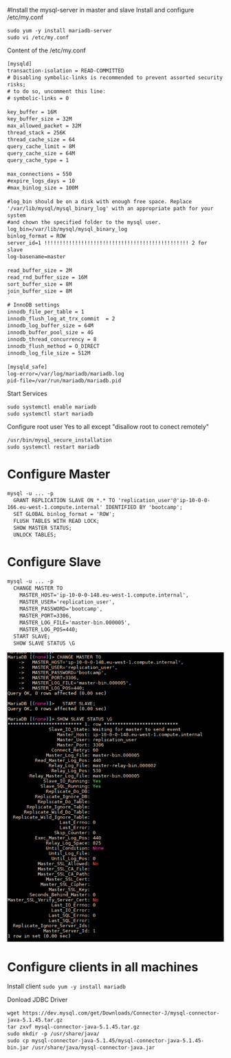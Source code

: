 #Install the mysql-server in master and slave
Install and configure /etc/my.conf
```
sudo yum -y install mariadb-server
sudo vi /etc/my.conf
```
Content of the /etc/my.conf
```
[mysqld]
transaction-isolation = READ-COMMITTED
# Disabling symbolic-links is recommended to prevent assorted security risks;
# to do so, uncomment this line:
# symbolic-links = 0

key_buffer = 16M
key_buffer_size = 32M
max_allowed_packet = 32M
thread_stack = 256K
thread_cache_size = 64
query_cache_limit = 8M
query_cache_size = 64M
query_cache_type = 1

max_connections = 550
#expire_logs_days = 10
#max_binlog_size = 100M

#log_bin should be on a disk with enough free space. Replace '/var/lib/mysql/mysql_binary_log' with an appropriate path for your system
#and chown the specified folder to the mysql user.
log_bin=/var/lib/mysql/mysql_binary_log
binlog_format = ROW
server_id=1 !!!!!!!!!!!!!!!!!!!!!!!!!!!!!!!!!!!!!!!!!!!!!!! 2 for slave
log-basename=master

read_buffer_size = 2M
read_rnd_buffer_size = 16M
sort_buffer_size = 8M
join_buffer_size = 8M

# InnoDB settings
innodb_file_per_table = 1
innodb_flush_log_at_trx_commit  = 2
innodb_log_buffer_size = 64M
innodb_buffer_pool_size = 4G
innodb_thread_concurrency = 8
innodb_flush_method = O_DIRECT
innodb_log_file_size = 512M

[mysqld_safe]
log-error=/var/log/mariadb/mariadb.log
pid-file=/var/run/mariadb/mariadb.pid
```

Start Services
```
sudo systemctl enable mariadb
sudo systemctl start mariadb
```

Configure root user
Yes to all except "disallow root to conect remotely"
```
/usr/bin/mysql_secure_installation
sudo systemctl restart mariadb
```

# Configure Master
```
mysql -u ... -p
  GRANT REPLICATION SLAVE ON *.* TO 'replication_user'@'ip-10-0-0-166.eu-west-1.compute.internal' IDENTIFIED BY 'bootcamp';
  SET GLOBAL binlog_format = 'ROW'; 
  FLUSH TABLES WITH READ LOCK;
  SHOW MASTER STATUS;
  UNLOCK TABLES;
```

# Configure Slave
```
mysql -u ... -p
  CHANGE MASTER TO
    MASTER_HOST='ip-10-0-0-148.eu-west-1.compute.internal',
    MASTER_USER='replication_user',
    MASTER_PASSWORD='bootcamp',
    MASTER_PORT=3306,
    MASTER_LOG_FILE='master-bin.000005',
    MASTER_LOG_POS=440;
  START SLAVE;
  SHOW SLAVE STATUS \G
```
![Replicating](../png/replicating.png)

# Configure clients in all machines
Install client
<code>sudo yum -y install mariadb</code>

Donload JDBC Driver
```
wget https://dev.mysql.com/get/Downloads/Connector-J/mysql-connector-java-5.1.45.tar.gz
tar zxvf mysql-connector-java-5.1.45.tar.gz
sudo mkdir -p /usr/share/java/
sudo cp mysql-connector-java-5.1.45/mysql-connector-java-5.1.45-bin.jar /usr/share/java/mysql-connector-java.jar
```